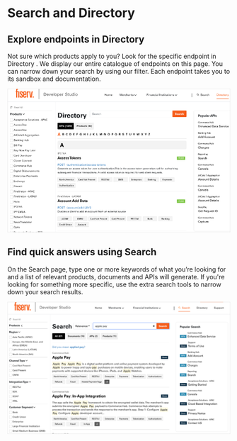 # Search and Directory
## Explore endpoints in Directory 
Not sure which products apply to you? Look for the specific endpoint in Directory . We display our entire catalogue of endpoints on this page. You can narrow down your search by using our filter. Each endpoint takes you to its sandbox and documentation. 

![search_allapis_1]

## Find quick answers using Search 
On the Search page, type one or more keywords of what you’re looking for and a list of relevant products, documents and APIs will generate. If you're looking for something more specific, use the extra search tools to narrow down your search results. 

![search_allapis_2]

[//]: # (These are reference links used in markdown file)

[search_allapis_1]:<../assets/images/directory.png>

[search_allapis_2]:<../assets/images/search.png>
